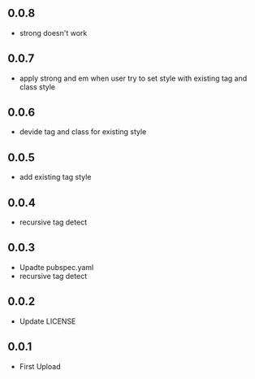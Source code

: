 ## 0.0.8

- strong doesn't work

## 0.0.7

- apply strong and em when user try to set style with existing tag and class style

## 0.0.6

- devide tag and class for existing style

## 0.0.5

- add existing tag style

## 0.0.4

- recursive tag detect

## 0.0.3

- Upadte pubspec.yaml
- recursive tag detect

## 0.0.2

- Update LICENSE

## 0.0.1

- First Upload
